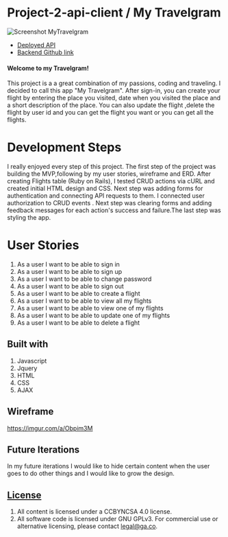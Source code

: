 

# Project-2-api-client / My Travelgram
![ Screenshot MyTravelgram](https://user-images.githubusercontent.com/54282250/70760979-88849680-1d19-11ea-915f-5cea654452e6.png)


 -  [Deployed API]( https://still-journey-83123.herokuapp.com/)
 -  [Backend Github link]( https://github.com/EraAdem/project_2_api)

   #### Welcome to my Travelgram! ####

This project is a a great combination of my passions, coding and traveling. I decided to call this app "My Travelgram". After sign-in, you can create your flight by entering the place you  visited, date when you visited the place and a short description of the place. You can also update the flight ,delete the flight by user id and you can get the flight you want or you can get all the flights.

# Development Steps #
I really enjoyed every step of this project. The first step of the project was building the MVP,following by my user stories, wireframe and ERD.
After creating Flights table (Ruby on Rails), I tested CRUD actions via cURL and created initial HTML design and CSS. Next step was adding forms for authentication and connecting API requests to them. I connected user authorization to CRUD events . Next step was clearing forms and adding feedback messages for each action's success and failure.The last step was styling the app.

  # User Stories

  1. As a user I want to be able to sign in
  2. As a user I want to be able to sign up
  3. As a user I want to be able to change password
  4. As a user I want to be able to sign out
  5. As a user I want to be able to create a flight
  6. As a user I want to be able to view all my flights
  7. As a user I want to be able to view one of my flights
  8. As a user I want to be able to update one of my flights
  9. As a user I want to be able to delete a flight

  ## Built with

1. Javascript
2. Jquery
3. HTML
4. CSS
5. AJAX

## Wireframe

https://imgur.com/a/Obpim3M


## Future Iterations

In my future iterations I would like  to hide certain content when the user goes to do other things and I would like to grow the design.

## [License](LICENSE)

1. All content is licensed under a CC­BY­NC­SA 4.0 license.
1. All software code is licensed under GNU GPLv3. For commercial use or
    alternative licensing, please contact legal@ga.co.
